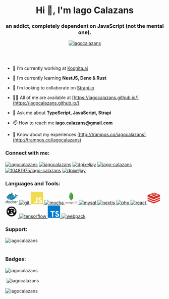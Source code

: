 <h1 align="center">Hi 👋, I'm Iago Calazans</h1>
<h3 align="center">an addict, completely dependent on JavaScript (not the mental one).</h3>

<p align="center"> <a href="https://github.com/ryo-ma/github-profile-trophy"><img src="https://github-profile-trophy.vercel.app/?username=iagocalazans&margin-w=10" alt="iagocalazans" /></a> </p>
<br><br>

- 🔭 I’m currently working at [Kognita.ai](https://kognita.ai/)

- 🌱 I’m currently learning **NestJS, Deno & Rust**

- 👯 I’m looking to collaborate on [Strapi.io](https://github.com/strapi/strapi)

- 👨‍💻 All of me are available at [https://iagocalazans.github.io/](https://iagocalazans.github.io/)

- 💬 Ask me about **TypeScript, JavaScript, Strapi**

- 📫 How to reach me **iago.calazans@gmail.com**

- 📄 Know about my experiences [http://trampos.co/iagocalazans](http://trampos.co/iagocalazans)

<h3 align="left">Connect with me:</h3>
<p align="left">
<a href="https://codepen.io/iagocalazans" target="blank"><img align="center" src="https://cdn.jsdelivr.net/npm/simple-icons@3.0.1/icons/codepen.svg" alt="iagocalazans" height="30" width="40" /></a>
<a href="https://dev.to/iagocalazans" target="blank"><img align="center" src="https://cdn.jsdelivr.net/npm/simple-icons@3.0.1/icons/dev-dot-to.svg" alt="iagocalazans" height="30" width="40" /></a>
<a href="https://twitter.com/dpixeljay" target="blank"><img align="center" src="https://cdn.jsdelivr.net/npm/simple-icons@3.0.1/icons/twitter.svg" alt="dpixeljay" height="30" width="40" /></a>
<a href="https://linkedin.com/in/iago-calazans" target="blank"><img align="center" src="https://cdn.jsdelivr.net/npm/simple-icons@3.0.1/icons/linkedin.svg" alt="iago-calazans" height="30" width="40" /></a>
<a href="https://stackoverflow.com/users/10481975/iago-calazans" target="blank"><img align="center" src="https://cdn.jsdelivr.net/npm/simple-icons@3.0.1/icons/stackoverflow.svg" alt="10481975/iago-calazans" height="30" width="40" /></a>
<a href="https://instagram.com/dpixeljay" target="blank"><img align="center" src="https://cdn.jsdelivr.net/npm/simple-icons@3.0.1/icons/instagram.svg" alt="dpixeljay" height="30" width="40" /></a>
</p>

<h3 align="left">Languages and Tools:</h3>
<p align="left"> <a href="https://www.docker.com/" target="_blank"> <img src="https://github.com/devicons/devicon/blob/master/icons/docker/docker-original-wordmark.svg" alt="docker" width="40" height="40"/> </a> <a href="https://git-scm.com/" target="_blank"> <img src="https://www.vectorlogo.zone/logos/git-scm/git-scm-icon.svg" alt="git" width="40" height="40"/> </a> <a href="https://developer.mozilla.org/en-US/docs/Web/JavaScript" target="_blank"> <img src="https://github.com/devicons/devicon/blob/master/icons/javascript/javascript-plain.svg" alt="javascript" width="40" height="40"/> </a> <a href="https://mochajs.org" target="_blank"> <img src="https://www.vectorlogo.zone/logos/mochajs/mochajs-icon.svg" alt="mocha" width="40" height="40"/> </a> <a href="https://www.mongodb.com/" target="_blank"> <img src="https://github.com/devicons/devicon/blob/master/icons/mongodb/mongodb-original-wordmark.svg" alt="mongodb" width="40" height="40"/> </a> <a href="https://www.mysql.com/" target="_blank"> <img src="https://devicons.github.io/devicon/devicon.git/icons/mysql/mysql-original-wordmark.svg" alt="mysql" width="40" height="40"/> </a> <a href="https://nextjs.org/" target="_blank"> <img src="https://cdn.worldvectorlogo.com/logos/nextjs-3.svg" alt="nextjs" width="40" height="40"/> </a> <a href="https://www.php.net" target="_blank"> <img src="https://devicons.github.io/devicon/devicon.git/icons/php/php-original.svg" alt="php" width="40" height="40"/> </a> <a href="https://reactjs.org/" target="_blank"> <img src="https://devicons.github.io/devicon/devicon.git/icons/react/react-original-wordmark.svg" alt="react" width="40" height="40"/> </a> <a href="https://redis.io" target="_blank"> <img src="https://github.com/devicons/devicon/blob/master/icons/redis/redis-plain.svg" alt="redis" width="40" height="40"/> </a> <a href="https://www.rust-lang.org" target="_blank"> <img src="https://github.com/devicons/devicon/blob/master/icons/rust/rust-plain.svg" alt="rust" width="40" height="40"/> </a> <a href="https://www.tensorflow.org" target="_blank"> <img src="https://www.vectorlogo.zone/logos/tensorflow/tensorflow-icon.svg" alt="tensorflow" width="40" height="40"/> </a> <a href="https://www.typescriptlang.org/" target="_blank"> <img src="https://github.com/devicons/devicon/blob/master/icons/typescript/typescript-plain.svg" alt="typescript" width="40" height="40"/> </a> <a href="https://webpack.js.org" target="_blank"> <img src="https://devicons.github.io/devicon/devicon.git/icons/webpack/webpack-original.svg" alt="webpack" width="40" height="40"/> </a> </p>

<h3 align="left">Support:</h3>
<p><a href="https://www.buymeacoffee.com/iagocalazans"> <img align="left" src="https://cdn.buymeacoffee.com/buttons/v2/default-yellow.png" height="50" width="210" alt="iagocalazans" /></a></p><br><br>

<h3 align="left">Badges:</h3>

<p><img align="center" src="https://github-readme-stats.vercel.app/api/top-langs?username=iagocalazans&show_icons=true&locale=en&layout=compact" alt="iagocalazans" /></p>

<p>&nbsp;<img align="center" src="https://github-readme-stats.vercel.app/api?username=iagocalazans&show_icons=true&locale=en" alt="iagocalazans" /></p>

<p><img align="center" src="https://github-readme-streak-stats.herokuapp.com/?user=iagocalazans&" alt="iagocalazans" /></p>
